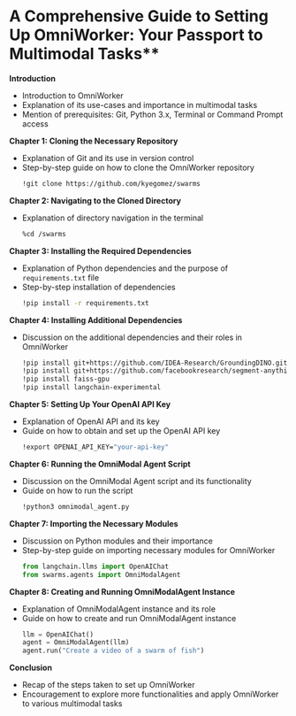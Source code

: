 # A Comprehensive Guide to Setting Up OmniWorker: Your Passport to Multimodal Tasks**

**Introduction**
- Introduction to OmniWorker
- Explanation of its use-cases and importance in multimodal tasks
- Mention of prerequisites: Git, Python 3.x, Terminal or Command Prompt access

**Chapter 1: Cloning the Necessary Repository**
- Explanation of Git and its use in version control
- Step-by-step guide on how to clone the OmniWorker repository
  ```bash
  !git clone https://github.com/kyegomez/swarms
  ```

**Chapter 2: Navigating to the Cloned Directory**
- Explanation of directory navigation in the terminal
  ```bash
  %cd /swarms
  ```

**Chapter 3: Installing the Required Dependencies**
- Explanation of Python dependencies and the purpose of `requirements.txt` file
- Step-by-step installation of dependencies
  ```bash
  !pip install -r requirements.txt
  ```

**Chapter 4: Installing Additional Dependencies**
- Discussion on the additional dependencies and their roles in OmniWorker
  ```bash
  !pip install git+https://github.com/IDEA-Research/GroundingDINO.git
  !pip install git+https://github.com/facebookresearch/segment-anything.git
  !pip install faiss-gpu
  !pip install langchain-experimental
  ```

**Chapter 5: Setting Up Your OpenAI API Key**
- Explanation of OpenAI API and its key
- Guide on how to obtain and set up the OpenAI API key
  ```bash
  !export OPENAI_API_KEY="your-api-key"
  ```

**Chapter 6: Running the OmniModal Agent Script**
- Discussion on the OmniModal Agent script and its functionality
- Guide on how to run the script
  ```bash
  !python3 omnimodal_agent.py
  ```

**Chapter 7: Importing the Necessary Modules**
- Discussion on Python modules and their importance
- Step-by-step guide on importing necessary modules for OmniWorker
  ```python
  from langchain.llms import OpenAIChat
  from swarms.agents import OmniModalAgent
  ```

**Chapter 8: Creating and Running OmniModalAgent Instance**
- Explanation of OmniModalAgent instance and its role
- Guide on how to create and run OmniModalAgent instance
  ```python
  llm = OpenAIChat()
  agent = OmniModalAgent(llm)
  agent.run("Create a video of a swarm of fish")
  ```

**Conclusion**
- Recap of the steps taken to set up OmniWorker
- Encouragement to explore more functionalities and apply OmniWorker to various multimodal tasks


